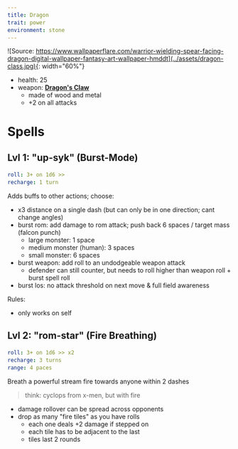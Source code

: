 ```yaml
---
title: Dragon
trait: power
environment: stone
---
```


![Source: https://www.wallpaperflare.com/warrior-wielding-spear-facing-dragon-digital-wallpaper-fantasy-art-wallpaper-hmddt](../assets/dragon-class.jpg){: width="60%"}

- health: 25
- weapon: [**Dragon's Claw**](../Weapons)
    - made of wood and metal
    - +2 on all attacks


# Spells

## Lvl 1: "up-syk" (Burst-Mode)
```yaml
roll: 3+ on 1d6 >>
recharge: 1 turn
```

Adds buffs to other actions; choose:

- x3 distance on a single dash (but can only be in one direction; cant change angles)
- burst rom: add damage to rom attack; push back 6 spaces / target mass (falcon punch)
    - large monster: 1 space
    - medium monster (human): 3 spaces
    - small monster: 6 spaces
- burst weapon: add roll to an undodgeable weapon attack
    - defender can still counter, but needs to roll higher than weapon roll + burst spell roll
- burst los: no attack threshold on next move & full field awareness

Rules:
- only works on self

<!-- 
Secret Uses:
- can burst-rom a friendly to launch them 3 spaces (they take damage)
- 

 -->

## Lvl 2: "rom-star" (Fire Breathing)
```yaml
roll: 3+ on 1d6 >> x2
recharge: 3 turns
range: 4 paces
```

Breath a powerful stream fire towards anyone within 2 dashes

> think: cyclops from x-men, but with fire

- damage rollover can be spread across opponents
- drop as many "fire tiles" as you have rolls
    - each one deals +2 damage if stepped on
    - each tile has to be adjacent to the last
    - tiles last 2 rounds

<!--
## Lvl 3 (special): "guts-mod"
```yaml
roll: 6+ on 1d20 >>
charge: 1 turn
recharge: 1 day
```
[6+ on 1d20; 1 day recharge]

Recharge all spells

Then: Perform an additional number of actions equal to the roll.

Rules:

- can only use if health is less than 5
- can be used in response to getting attacked if resulting is health is 5 or fewer (i.e., a conditional reaction spell)
-->

<!-- 
Secret Combo: have andrew use health syphon to put sean below 5, and then return the health back
 -->

<!-- Nat 20: +2 actions (so, 12 total) -->
